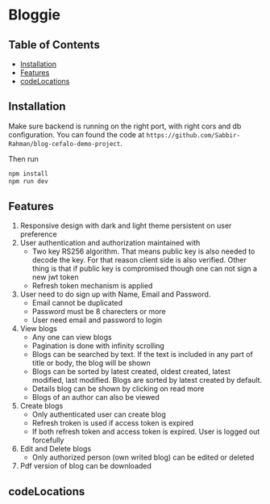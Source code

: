 # Bloggie


## Table of Contents

- [Installation](#installation)
- [Features](#features)
- [codeLocations](#codeLocations)

## Installation

Make sure backend is running on the right port, with right cors and db configuration. You can found the code at `https://github.com/Sabbir-Rahman/blog-cefalo-demo-project`.

Then run

```bash
npm install
npm run dev
```

## Features
1. Responsive design with dark and light theme persistent on user preference
2. User authentication and authorization maintained with
    - Two key RS256 algorithm. That means public key is also needed to decode the key.
      For that reason client side is also verified. Other thing is that if public key is 
      compromised though one can not sign a new jwt token
    - Refresh token mechanism is applied
3. User need to do sign up with Name, Email and Password. 
    - Email cannot be duplicated
    - Password must be 8 charecters or more
    - User need email and password to login
4. View blogs
    - Any one can view blogs
    - Pagination is done with infinity scrolling
    - Blogs can be searched by text. If the text is included in any part of title or body, the blog will be shown
    - Blogs can be sorted by latest created, oldest created, latest modified, last modified. Blogs are sorted by latest created by default.
    - Details blog can be shown by clicking on read more
    - Blogs of an author can also be viewed
5. Create blogs
    - Only authenticated user can create blog
    - Refresh troken is used if access token is expired
    - If both refresh token and access token is expired. User is logged out forcefully
6. Edit and Delete blogs
    - Only authorized person (own writed blog) can be edited or deleted
7. Pdf version of blog can be downloaded

## codeLocations


